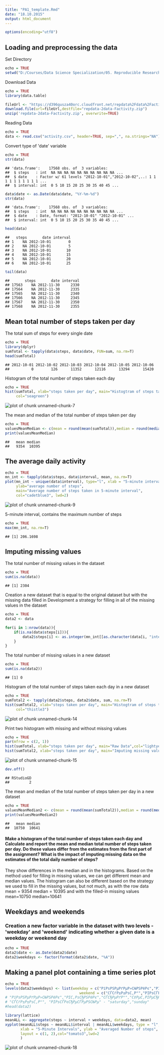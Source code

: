 ```yaml
---
title: "PA1_template.Rmd"
date: "18.10.2015"
output: html_document
---
```


```r
options(encoding="utf8")
```

## Loading and preprocessing the data
Set Directory

```r
echo = TRUE
setwd("D:/Courses/Data Science Specialization/05. Reproducible Research/Week2/CP")
```

Download Data

```r
echo = TRUE
library(data.table)

fileUrl <- "https://d396qusza40orc.cloudfront.net/repdata%2Fdata%2Factivity.zip"
download.file(url=fileUrl,destfile="repdata-2data-Factivity.zip")
unzip('repdata-2data-Factivity.zip', overwrite=TRUE)
```

Reading Data

```r
echo = TRUE
data <- read.csv("activity.csv", header=TRUE, sep=",", na.strings="NA")
```

Convert type of 'date' variable

```r
echo = TRUE
str(data)
```

```
## 'data.frame':	17568 obs. of  3 variables:
##  $ steps   : int  NA NA NA NA NA NA NA NA NA NA ...
##  $ date    : Factor w/ 61 levels "2012-10-01","2012-10-02",..: 1 1 1 1 1 1 1 1 1 1 ...
##  $ interval: int  0 5 10 15 20 25 30 35 40 45 ...
```

```r
data$date <- as.Date(data$date, "%Y-%m-%d")
str(data)
```

```
## 'data.frame':	17568 obs. of  3 variables:
##  $ steps   : int  NA NA NA NA NA NA NA NA NA NA ...
##  $ date    : Date, format: "2012-10-01" "2012-10-01" ...
##  $ interval: int  0 5 10 15 20 25 30 35 40 45 ...
```

```r
head(data)
```

```
##   steps       date interval
## 1    NA 2012-10-01        0
## 2    NA 2012-10-01        5
## 3    NA 2012-10-01       10
## 4    NA 2012-10-01       15
## 5    NA 2012-10-01       20
## 6    NA 2012-10-01       25
```

```r
tail(data)
```

```
##       steps       date interval
## 17563    NA 2012-11-30     2330
## 17564    NA 2012-11-30     2335
## 17565    NA 2012-11-30     2340
## 17566    NA 2012-11-30     2345
## 17567    NA 2012-11-30     2350
## 17568    NA 2012-11-30     2355
```

## Mean total number of steps taken per day
The total sum of steps for every single date

```r
echo = TRUE
library(dplyr)
sumTotal <- tapply(data$steps, data$date, FUN=sum, na.rm=T)
head(sumTotal)
```

```
## 2012-10-01 2012-10-02 2012-10-03 2012-10-04 2012-10-05 2012-10-06 
##          0        126      11352      12116      13294      15420
```

Histogram of the total number of steps taken each day

```r
echo = TRUE
hist(sumTotal, xlab="steps taken per day", main="Histogtram of steps taken per day", 
     col="seagreen")
```

![plot of chunk unnamed-chunk-7](figure/unnamed-chunk-7-1.png) 

The mean and median of the total number of steps taken per day

```r
echo = TRUE
valuesMeanMedian <- c(mean = round(mean(sumTotal)),median = round(median(sumTotal)))
print(valuesMeanMedian)
```

```
##   mean median 
##   9354  10395
```

## The average daily activity

```r
echo = TRUE
mn_int <- tapply(data$steps, data$interval, mean, na.rm=T)
plot(mn_int ~ unique(data$interval), type="l", xlab = "5-minute interval", 
     ylab="average number of steps", 
     main="Average number of steps taken in 5-minute interval",
     col="cadetblue3", lwd=2)
```

![plot of chunk unnamed-chunk-9](figure/unnamed-chunk-9-1.png) 


5-minute interval, contains the maximum number of steps

```r
echo = TRUE
max(mn_int, na.rm=T)
```

```
## [1] 206.1698
```

## Imputing missing values
The total number of missing values in the dataset

```r
echo = TRUE
sum(is.na(data))
```

```
## [1] 2304
```

Creation a new dataset that is equal to the original dataset but with the missing data filled in
Development a strategy for filling in all of the missing values in the dataset

```r
echo = TRUE
data2 <- data 

for(i in 1:nrow(data)){
    if(is.na(data$steps[i])){
        data2$steps[i] <- as.integer(mn_int[[as.character(data[i, "interval"])]])
    }
}
```

The total number of missing values in a new dataset

```r
echo = TRUE
sum(is.na(data2))
```

```
## [1] 0
```

Histogram of the total number of steps taken each day in a new dataset

```r
echo = TRUE
sumTotal2 <- tapply(data2$steps, data2$date, sum, na.rm=T)
hist(sumTotal2, xlab="steps taken per day", main="Histogtram of steps taken per day", 
     col="thistle3")
```

![plot of chunk unnamed-chunk-14](figure/unnamed-chunk-14-1.png) 

Print two histogram with missing and without missing values

```r
echo = TRUE
par(mfrow = c(2, 1))
hist(sumTotal, xlab="steps taken per day", main="Raw Data",col="lightyellow3")
hist(sumTotal2, xlab="steps taken per day", main="Imputing missing values",col="hotpink4")
```

![plot of chunk unnamed-chunk-15](figure/unnamed-chunk-15-1.png) 

```r
dev.off()
```

```
## RStudioGD 
##         2
```

The mean and median of the total number of steps taken per day in a new dataset

```r
echo = TRUE
valuesMeanMedian2 <- c(mean = round(mean(sumTotal2)),median = round(median(sumTotal2)))
print(valuesMeanMedian2)
```

```
##   mean median 
##  10750  10641
```
#### Make a histogram of the total number of steps taken each day and Calculate and report the mean and median total number of steps taken per day. Do these values differ from the estimates from the first part of the assignment? What is the impact of imputing missing data on the estimates of the total daily number of steps?

They show differences in the median and in the histograms. Based on the method used for filling in missing values, we can get different mean and median values. The histogram can also be different based on the strategy we used to fill in the missing values, but not much, as with the row data mean = 9354 median = 10395 and with the filled-in missing values mean=10750 median=10641

## Weekdays and weekends
### Creation a new factor variable in the dataset with two levels - 'weekday' and 'weekend' indicating whether a given date is a weekday or weekend day

```r
echo = TRUE
data2$date <- as.Date(data2$date)
data2$weekdays <- factor(format(data2$date, "%A"))
```


## Making a panel plot containing a time series plot

```r
echo = TRUE
levels(data2$weekdays) <- list(weekday = c("РїРѕРЅРµРґРµР»СЊРЅРёРє","РІС‚РѕСЂРЅРёРє","СЃСЂРµРґР°","С‡РµС‚РІРµСЂРі","РїСЏС‚РЅРёС†Р°"),
                                  weekend = c("СЃСѓР±Р±РѕС‚Р°","РІРѕСЃРєСЂРµСЃРµРЅСЊРµ"))
# "РїРѕРЅРµРґРµР»СЊРЅРёРє","РІС‚РѕСЂРЅРёРє","СЃСЂРµРґР°","С‡РµС‚РІРµСЂРі","РїСЏС‚РЅРёС†Р°" - "monday","tuesday","wednesday","thursday","friday"
# "СЃСѓР±Р±РѕС‚Р°", "РІРѕСЃРєСЂРµСЃРµРЅСЊРµ" - "saturday","sunday"
#head(data2)

library(lattice)
meanALL <- aggregate(steps ~ interval + weekdays, data=data2, mean)
xyplot(meanALL$steps ~ meanALL$interval | meanALL$weekdays, type = "l", 
       xlab = "5-Minute Intervals", ylab = "Averaged Number of steps",
       layout = c(1, 2),col="tomato3",lwd=2
       )
```

![plot of chunk unnamed-chunk-18](figure/unnamed-chunk-18-1.png) 


